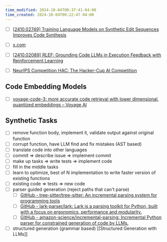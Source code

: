 ```yaml
---
time_modified: 2024-10-04T00:37:41-04:00
time_created: 2024-10-04T00:22:47-04:00
---
```

- [ ] [\[2410.02749\] Training Language Models on Synthetic Edit Sequences Improves Code Synthesis](https://arxiv.org/abs//2410.02749)
- [ ] [x.com](https://x.com/jnsgehring/status/1842002155030380920)
- [ ] [\[2410.02089\] RLEF: Grounding Code LLMs in Execution Feedback with Reinforcement Learning](https://arxiv.org/abs/2410.02089)



- [ ] [NeurIPS Competition HAC: The Hacker-Cup AI Competition](https://neurips.cc/virtual/2024/competition/84789)

## Code Embedding Models

- [ ] [voyage-code-3: more accurate code retrieval with lower dimensional, quantized embeddings – Voyage AI](https://blog.voyageai.com/2024/12/04/voyage-code-3/)


## Synthetic Tasks
- [ ] remove function body, implement it, validate output against original function
- [ ] corrupt function, have LLM find and fix mistakes (AST based)
- [ ] translate code into other languages
- [ ] commit => describe issue => implement commit
- [ ] make up tasks => write tests => implement code
- [ ] fill in the middle tasks
- [ ] learn to optimize, best of N implementation to write faster version of existing functions
- [ ] existing code => tests => new code
- [ ] parser guided generation (reject paths that can't parse)
	- [ ] [GitHub - tree-sitter/tree-sitter: An incremental parsing system for programming tools](https://github.com/tree-sitter/tree-sitter)
	- [ ] [GitHub - lark-parser/lark: Lark is a parsing toolkit for Python, built with a focus on ergonomics, performance and modularity.](https://github.com/lark-parser/lark)
	- [ ] [GitHub - amazon-science/incremental-parsing: Incremental Python parser for constrained generation of code by LLMs.](https://github.com/amazon-science/incremental-parsing)
- [ ] structured generation (grammar based) [[Structured Generation with LLMs]]